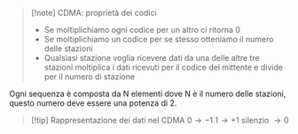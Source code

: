 >[!note] CDMA: proprietà dei codici
>- Se moltiplichiamo ogni codice per un altro ci ritorna 0
>- Se moltiplichiamo un codice per se stesso otteniamo il numero delle stazioni
>- Qualsiasi stazione voglia ricevere dati da una delle altre tre stazioni moltiplica i dati ricevuti per il codice del mittente e divide per il numero di stazione

Ogni sequenza è composta da N elementi dove N è il numero delle stazioni, questo numero deve essere una potenza di 2.
>[!tip] Rappresentazione dei dati nel CDMA
>$0 \rightarrow -1$
>$1  \rightarrow +1$
>silenzio  $\rightarrow 0$

